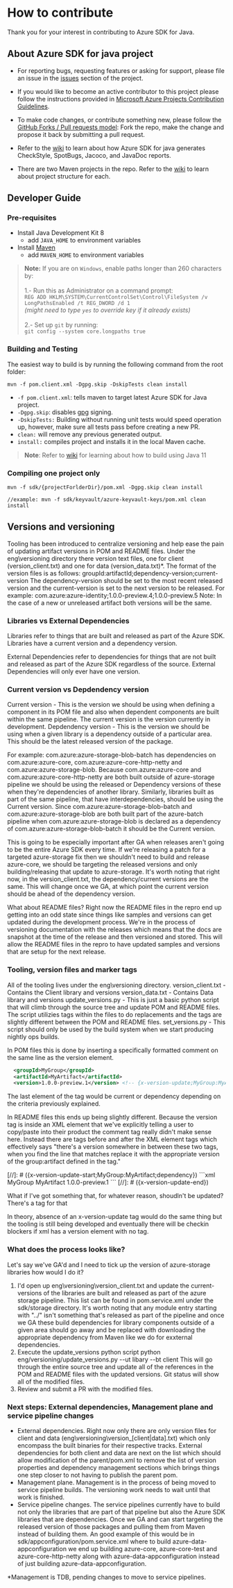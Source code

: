 # How to contribute

Thank you for your interest in contributing to Azure SDK for Java.

## About Azure SDK for java project

- For reporting bugs, requesting features or asking for support, please file an issue in the [issues](https://github.com/Azure/azure-sdk-for-java/issues) section of the project.

- If you would like to become an active contributor to this project please follow the instructions provided in [Microsoft Azure Projects Contribution Guidelines](http://azure.github.com/guidelines.html).

- To make code changes, or contribute something new, please follow the [GitHub Forks / Pull requests model](https://help.github.com/articles/fork-a-repo/): Fork the repo, make the change and propose it back by submitting a pull request.

- Refer to the [wiki](https://github.com/Azure/azure-sdk-for-java/wiki/Building#testing-for-spotbugs-and-checkstyle-issues) to learn about how Azure SDK for java generates CheckStyle, SpotBugs, Jacoco, and JavaDoc reports.

- There are two Maven projects in the repo. Refer to the [wiki](https://github.com/Azure/azure-sdk-for-java/wiki/Building#pomclientxml-vs-pomdataxml) to learn about project structure for each.

## Developer Guide

### Pre-requisites
- Install Java Development Kit 8
  - add `JAVA_HOME` to environment variables
- Install [Maven](http://maven.apache.org/download.cgi)
  - add `MAVEN_HOME` to environment variables


>**Note:** If you are on `Windows`, enable paths longer than 260 characters by: <br><br>
1.- Run this as Administrator on a command prompt:<br> 
`REG ADD HKLM\SYSTEM\CurrentControlSet\Control\FileSystem /v LongPathsEnabled /t REG_DWORD /d 1`<br>*(might need to type `yes` to override key if it already exists)*<br><br>
2.- Set up `git` by running:<br> `git config --system core.longpaths true`

### Building and Testing
The easiest way to build is by running the following command from the root folder:
```
mvn -f pom.client.xml -Dgpg.skip -DskipTests clean install
```
- `-f pom.client.xml`: tells maven to target latest Azure SDK for Java project.
- `-Dgpg.skip`: disables [gpg](https://mran.microsoft.com/snapshot/2016-12-19/web/packages/gpg/vignettes/intro.html) signing.
- `-DskipTests:` Building without running unit tests would speed operation up, however, make sure all tests pass before creating a new PR.
- `clean:` will remove any previous generated output.
- `install:`  compiles project and installs it in the local Maven cache.

>**Note**: Refer to [wiki](https://github.com/Azure/azure-sdk-for-java/wiki/Building) for learning about how to build using Java 11

### Compiling one project only
```
mvn -f sdk/{projectForlderDir}/pom.xml -Dgpg.skip clean install

//example: mvn -f sdk/keyvault/azure-keyvault-keys/pom.xml clean install
```

## Versions and versioning
Tooling has been introduced to centralize versioning and help ease the pain of updating artifact versions in POM and README files. Under the eng\versioning directory there version text files, one for client (version_client.txt) and one for data (version_data.txt)*. The format of the version files is as follows:
groupId:artifactId;dependency-version;current-version
The dependency-version should be set to the most recent released version and the current-version is set to the next version to be released. 
For example:
com.azure:azure-identity;1.0.0-preview.4;1.0.0-preview.5
Note: In the case of a new or unreleased artifact both versions will be the same.

### Libraries vs External Dependencies
Libraries refer to things that are built and released as part of the Azure SDK. Libraries have a current version and a dependency version. 

External Dependencies refer to dependencies for things that are not built and released as part of the Azure SDK regardless of the source. External Dependencies will only ever have one version.

### Current version vs Depdendency version
Current version - This is the version we should be using when defining a component in its POM file and also when dependent components are built within the same pipeline. The current version is the version currently in development.
Depdendency version - This is the version we should be using when a given library is a dependency outside of a particular area. This should be the latest released version of the package.

For example: com.azure:azure-storage-blob-batch has dependencies on com.azure:azure-core, com.azure:azure-core-http-netty and com.azure:azure-storage-blob. Because com.azure:azure-core and com.azure:azure-core-http-netty are both built outside of azure-storage pipeline we should be using the released or Dependency versions of these when they're dependencies of another library. Similarly, libraries built as part of the same pipeline, that have interdependencies, should be using the Current version. Since com.azure:azure-storage-blob-batch and com.azure:azure-storage-blob are both built part of the azure-batch pipeline when com.azure:azure-storage-blob is declared as a dependency of com.azure:azure-storage-blob-batch it should be the Current version.

This is going to be especially important after GA when releases aren't going to be the entire Azure SDK every time. If we're releasing a patch for a targeted azure-storage fix then we shouldn't need to build and release azure-core, we should be targeting the released versions and only building/releasing that update to azure-storage. It's worth noting that right now, in the version_client.txt, the dependency/current versions are the same. This will change once we GA, at which point the current version should be ahead of the dependency version.

What about README files? Right now the README files in the repro end up getting into an odd state since things like samples and versions can get updated during the development process. We're in the process of versioning documentation with the releases which means that the docs are snapshot at the time of the release and then versioned and stored. This will allow the README files in the repro to have updated samples and versions that are setup for the next release.

### Tooling, version files and marker tags
All of the tooling lives under the eng\versioning directory.
version_client.txt - Contains the Client library and versions
version_data.txt - Contains Data library and versions
update_versions.py - This is just a basic python script that will climb through the source tree and update POM and README files. The script utilizies tags within the files to do replacements and the tags are slightly different between the POM and README files.
set_versions.py - This script should only be used by the build system when we start producing nightly ops builds. 

In POM files this is done by inserting a specifically formatted comment on the same line as the version element.
```xml
  <groupId>MyGroup</groupId>
  <artifactId>MyArtifact</artifactId>
  <version>1.0.0-preview.1</version> <!-- {x-version-update;MyGroup:MyArtifact;[current|dependency]} -->
```
The last element of the tag would be current or dependency depending on the criteria previously explained.

In README files this ends up being slightly different. Because the version tag is inside an XML element that we've explicitly telling a user to copy/paste into their product the comment tag really didn't make sense here. Instead there are tags before and after the XML element tags which effectively says "there's a version somewhere in between these two tags, when you find the line that matches replace it with the appropriate version of the group:artifact defined in the tag."

\[//]: # ({x-version-update-start;MyGroup:MyArtifact;dependency})
\```xml
  <groupId>MyGroup</groupId>
  <artifactId>MyArtifact</artifactId>
  <version>1.0.0-preview.1</version>
\```
\[//]: # ({x-version-update-end})


What if I've got something that, for whatever reason, shoudln't be updated? There's a tag for that
<!-- {x-version-exempt;<groupId>:<artifactId>;reason for excemption} -->
In theory, absence of an x-version-update tag would do the same thing but the tooling is still being developed and eventually there will be checkin blockers if xml has a version element with no tag.


### What does the process looks like?
Let's say we've GA'd and I need to tick up the version of azure-storage libraries how would I do it? 
1. I'd open up eng\versioning\version_client.txt and update the current-versions of the libraries are built and released as part of the azure storage pipeline. This list can be found in pom.service.xml under the sdk/storage directory. It's worth noting that any module entry starting with "../" isn't something that's released as part of the pipeline and once we GA these build dependencies for library components outside of a given area should go away and be replaced with downloading the appropriate dependency from Maven like we do for exxternal dependencies.
2. Execute the update_versions python script
python eng/versioning/update_versions.py --ut libary --bt client
This will go through the entire source tree and update all of the references in the POM and README files with the updated versions. Git status will show all of the modified files.
3. Review and submit a PR with the modified files.

### Next steps: External dependencies, Management plane and service pipeline changes
- External dependencies. Right now only there are only version files for client and data (eng\versioning\version_\[client|data\].txt) which only encompass the built binaries for their respective tracks. External dependencies for both client and data are next on the list which should allow modification of the parent/pom.xml to remove the list of version properties and dependency management sections which brings things one step closer to not having to publish the parent pom.
- Management plane. Management is in the process of being moved to service pipeline builds. The versioning work needs to wait until that work is finished.
- Service pipeline changes. The service pipelines currently have to build not only the libraries that are part of that pipeline but also the Azure SDK libraries that are dependencies. Once we GA and can start targeting the released version of those packages and pulling them from Maven instead of building them. An good example of this would be in sdk/appconfiguration/pom.service.xml where to build azure-data-appconfiguration we end up building azure-core, azure-core-test and azure-core-http-netty along with azure-data-appconfiguration instead of just building azure-data-appconfiguration.


*Management is TDB, pending changes to move to service pipelines.